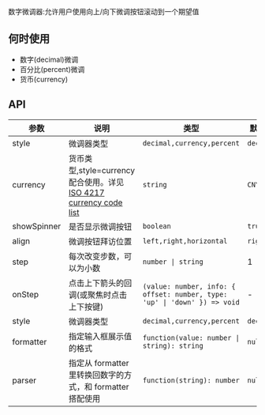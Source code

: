 数字微调器:允许用户使用向上/向下微调按钮滚动到一个期望值

## 何时使用

- 数字(decimal)微调
- 百分比(percent)微调
- 货币(currency)

## API

| 参数 | 说明 | 类型 | 默认值 |
| --- | --- | --- | --- |
| style | 微调器类型 | `decimal,currency,percent` | `decimal` |
| currency | 货币类型,style=currency 配合使用。详见[ ISO 4217 currency code list](https://www.currency-iso.org/en/home/tables/table-a1.html) | `string` | `CNY` |
| showSpinner | 是否显示微调按钮 | `boolean` | `true` |
| align | 微调按钮拜访位置 | `left,right,horizontal` | `right` |
| step | 每次改变步数，可以为小数 | `number \| string` | 1 |
| onStep | 点击上下箭头的回调(或聚焦时点击上下按键) | `(value: number, info: { offset: number, type: 'up' \| 'down' }) => void` | - |
| style | 微调器类型 | `decimal,currency,percent` | `decimal` |
| formatter | 指定输入框展示值的格式 | `function(value: number \| string): string` | `null` |
| parser | 指定从 formatter 里转换回数字的方式，和 formatter 搭配使用 | `function(string): number` | `null` |
